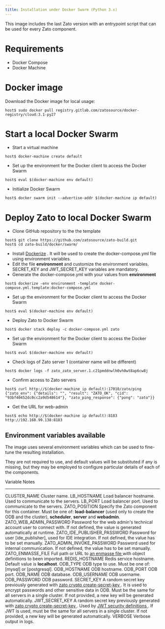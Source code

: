 ```yaml
---
title: Installation under Docker Swarm (Python 3.x)
---
```


This image includes the last Zato version with an entrypoint script that can be used for every Zato component.

Requirements
============

-   Docker Compose
-   Docker Machine

Docker image
============

Download the Docker image for local usage:

``` {.sh}
host$ sudo docker pull registry.gitlab.com/zatosource/docker-registry/cloud:3.1-py27
```

Start a local Docker Swarm
==========================

-   Start a virtual machine

``` {.sh}
host$ docker-machine create default
```

-   Set up the environment for the Docker client to access the Docker Swarm

``` {.sh}
host$ eval $(docker-machine env default)
```

-   Initialize Docker Swarm

``` {.sh}
host$ docker swarm init --advertise-addr $(docker-machine ip default)
```

Deploy Zato to local Docker Swarm
=================================

-   Clone GitHub repository to the the template

``` {.sh}
host$ git clone https://github.com/zatosource/zato-build.git
host$ cd zato-build/docker/swarm/
```

-   Install [Dockerize](https://github.com/powerman/dockerize#installation) .
    It will be used to create the docker-compose.yml file using environment variables.
-   Edit the file **environment** and customize the environment variables.
    SECRET_KEY and JWT_SECRET_KEY variables are mandatory.
-   Generate the docker-compose.yml with your values from **environment**

``` {.sh}
host$ dockerize -env environment -template docker-compose.yml.template:docker-compose.yml
```

-   Set up the environment for the Docker client to access the Docker Swarm

``` {.sh}
host$ eval $(docker-machine env default)
```

-   Deploy Zato to Docker Swarm

``` {.sh}
host$ docker stack deploy -c docker-compose.yml zato
```

-   Set up the environment for the Docker client to access the Docker Swarm

``` {.sh}
host$ eval $(docker-machine env default)
```

-   Check logs of Zato server 1 (container name will be different)

``` {.sh}
host$ docker logs -f zato_zato_server.1.c21pmddnwlh0vh0wt8ap6cw8j
```

-   Confirm access to Zato servers

``` {.sh}
host$ curl http://$(docker-machine ip default):17010/zato/ping
{"zato_env": {"details": "", "result": "ZATO_OK", "cid": "93bf40452dc0cc2a9d548614"}, "zato_ping_response": {"pong": "zato"}}
```

-   Get the URL for web-admin

``` {.sh}
host$ echo http://$(docker-machine ip default):8183
http://192.168.99.138:8183
```

Environment variables available
-------------------------------

The image uses several environment variables which can be used to fine-tune the resulting installation.

They are not required to use, and default values will be substituted if any is missing,
but they may be employed to configure particular details of each of the components.

  Variable                      Notes
  ----------------------------- ---------------------------------------------------------------------------------------------------------------
  CLUSTER_NAME                  Cluster name.
  LB_HOSTNAME                   Load balancer hostname. Used to communicate to the servers.
  LB_PORT                       Load balancer port. Used to communicate to the servers.
  ZATO_POSITION                 Specify the Zato component for this container. Must be one of: **load-balancer** (used only to create
                                the ODB and the cluster), **scheduler**, **server** and **webadmin**.
  ZATO_WEB_ADMIN_PASSWORD       Password for the web admin's technical account user to connect with. If not defined,
                                the value is generated automatically at runtime.
  ZATO_IDE_PUBLISHER_PASSWORD   Password for user [ide_publisher], used for IDE integration. If not defined,
                                the value has to be set manually.
  ZATO_ADMIN_INVOKE_PASSWORD    Password used for internal communication. If not defined, the value has to be set manually.
  ZATO_ENMASSE_FILE             Full path or URL to [an enmasse file ](../../enmasse) with object definitions to been imported.
  REDIS_HOSTNAME                Redis service hostname. Default value is **localhost**.
  ODB_TYPE                      ODB type to use. Must be one of: [mysql] or [postgresql].
  ODB_HOSTNAME                  ODB hostname.
  ODB_PORT                      ODB port.
  ODB_NAME                      ODB database.
  ODB_USERNAME                  ODB username.
  ODB_PASSWORD                  ODB password.
  SECRET_KEY                    A random secret key previously generated with
                                [zato crypto create-secret-key ](../../../cli/crypto/create-secret-key).
                                It is used to encrypt passwords and other sensitive data in ODB.
                                Must be the same for all servers in a single cluster. If not
                                provided, a new key will be generated automatically.
  JWT_SECRET_KEY                A random secret key previously generated with
                                [zato crypto create-secret-key ](../../../cli/crypto/create-secret-key).
                                Used by
                                [JWT security definitions ](../../../../web-admin/security/jwt).
                                If JWT is used, must be the same for all servers in a single
                                cluster. If not provided, a new key will be generated
                                automatically.
  VERBOSE                       Verbose output in logs.
